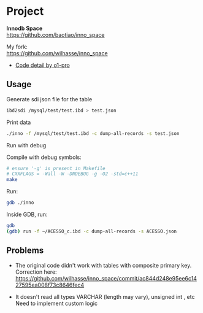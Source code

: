 # Project

**Innodb Space**  
https://github.com/baotiao/inno_space  

My fork:  
https://github.com/wilhasse/inno_space

- [Code detail by o1-pro](./innodb_space_doc.md)

## Usage

Generate sdi json file for the table

```bash
ibd2sdi /mysql/test/test.ibd > test.json
```

Print data

```bash
./inno -f /mysql/test/test.ibd -c dump-all-records -s test.json
```

Run with debug

Compile with debug symbols:

```bash
# ensure '-g' is present in Makefile
# CXXFLAGS = -Wall -W -DNDEBUG -g -O2 -std=c++11
make
```

Run:

```bash
gdb ./inno
```

Inside GDB, run:

```bash
gdb
(gdb) run -f ~/ACESSO_c.ibd -c dump-all-records -s ACESSO.json
```

## Problems

- The original code didn't work with tables with composite primary key.
Correction here:  
https://github.com/wilhasse/inno_space/commit/ac844d248e95ee6c1427595ea008f73c8646fec4

- It doesn't read all types VARCHAR (length may vary), unsigned int , etc
Need to implement custom logic

